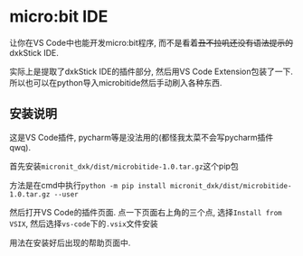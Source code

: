 # micro:bit IDE

让你在VS Code中也能开发micro:bit程序, 而不是看着<del>丑不拉叽还没有语法提示的</del>dxkStick IDE.

实际上是提取了dxkStick IDE的插件部分, 然后用VS Code Extension包装了一下. 所以也可以在python导入microbitide然后手动刷入各种东西.

## 安装说明

这是VS Code插件, pycharm等是没法用的(都怪我太菜不会写pycharm插件qwq).

首先安装`micronit_dxk/dist/microbitide-1.0.tar.gz`这个pip包

方法是在cmd中执行`python -m pip install micronit_dxk/dist/microbitide-1.0.tar.gz --user`

然后打开VS Code的插件页面. 点一下页面右上角的三个点, 选择`Install from VSIX`, 然后选择`vs-code`下的`.vsix`文件安装

用法在安装好后出现的帮助页面中.

